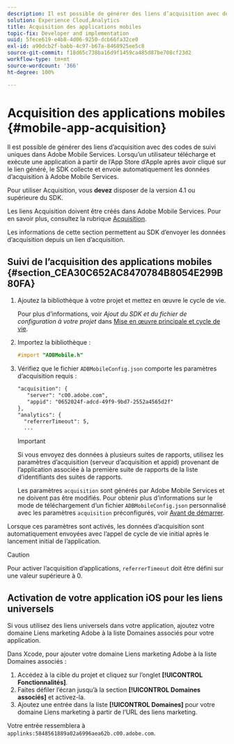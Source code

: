 ```yaml
---
description: Il est possible de générer des liens d’acquisition avec des codes de suivi uniques dans Adobe Mobile Services. Lorsqu’un utilisateur télécharge et exécute une application à partir de l’App Store d’Apple après avoir cliqué sur le lien généré, le SDK collecte et envoie automatiquement les données d’acquisition à Adobe Mobile Services.
solution: Experience Cloud,Analytics
title: Acquisition des applications mobiles
topic-fix: Developer and implementation
uuid: 5fece619-e4b8-4d06-9250-dcb66fa32ce0
exl-id: a90dcb2f-babb-4c97-b67a-8468925ee5c8
source-git-commit: f18d65c738ba16d9f1459ca485d87be708cf23d2
workflow-type: tm+mt
source-wordcount: '366'
ht-degree: 100%

---
```


# Acquisition des applications mobiles {#mobile-app-acquisition}

Il est possible de générer des liens d’acquisition avec des codes de suivi uniques dans Adobe Mobile Services. Lorsqu’un utilisateur télécharge et exécute une application à partir de l’App Store d’Apple après avoir cliqué sur le lien généré, le SDK collecte et envoie automatiquement les données d’acquisition à Adobe Mobile Services.

Pour utiliser Acquisition, vous **devez** disposer de la version 4.1 ou supérieure du SDK.

Les liens Acquisition doivent être créés dans Adobe Mobile Services. Pour en savoir plus, consultez la rubrique [Acquisition](/help/using/acquisition-main/acquisition-main.md).

Les informations de cette section permettent au SDK d’envoyer les données d’acquisition depuis un lien d’acquisition.

## Suivi de l’acquisition des applications mobiles {#section_CEA30C652AC8470784B8054E299B80FA}

1. Ajoutez la bibliothèque à votre projet et mettez en œuvre le cycle de vie.

   Pour plus d’informations, voir *Ajout du SDK et du fichier de configuration à votre projet* dans [Mise en œuvre principale et cycle de vie](/help/ios/getting-started/dev-qs.md).
1. Importez la bibliothèque :

   ```objective-c
   #import "ADBMobile.h"
   ```

1. Vérifiez que le fichier `ADBMobileConfig.json` comporte les paramètres d’acquisition requis :

   ```xml
   "acquisition": { 
      "server": "c00.adobe.com", 
      "appid": "0652024f-adcd-49f9-9bd7-2552a4565d2f" 
   }, 
   "analytics": { 
     "referrerTimeout": 5, 
     ...
   ```

   >[!IMPORTANT]
   >
   >Si vous envoyez des données à plusieurs suites de rapports, utilisez les paramètres d’acquisition (serveur d’acquisition et appid) provenant de l’application associée à la première suite de rapports de la liste d’identifiants des suites de rapports.

   Les paramètres `acquisition` sont générés par Adobe Mobile Services et ne doivent pas être modifiés. Pour obtenir plus d’informations sur le mode de téléchargement d’un fichier `ADBMobileConfig.json` personnalisé avec les paramètres `acquisition` préconfigurés, voir [Avant de démarrer](/help/ios/getting-started/requirements.md).

Lorsque ces paramètres sont activés, les données d’acquisition sont automatiquement envoyées avec l’appel de cycle de vie initial après le lancement initial de l’application.

>[!CAUTION]
>
>Pour activer l’acquisition d’applications, `referrerTimeout` doit être défini sur une valeur supérieure à 0.

## Activation de votre application iOS pour les liens universels

Si vous utilisez des liens universels dans votre application, ajoutez votre domaine Liens marketing Adobe à la liste Domaines associés pour votre application.

Dans Xcode, pour ajouter votre domaine Liens marketing Adobe à la liste Domaines associés :

1. Accédez à la cible du projet et cliquez sur l’onglet **[!UICONTROL Fonctionnalités]**.
2. Faites défiler l’écran jusqu’à la section **[!UICONTROL Domaines associés]** et activez-la.
3. Ajoutez une entrée dans la liste **[!UICONTROL Domaines]** pour votre domaine Liens marketing à partir de l’URL des liens marketing.

Votre entrée ressemblera à `applinks:5848561889a02a6996aea62b.c00.adobe.com`.

